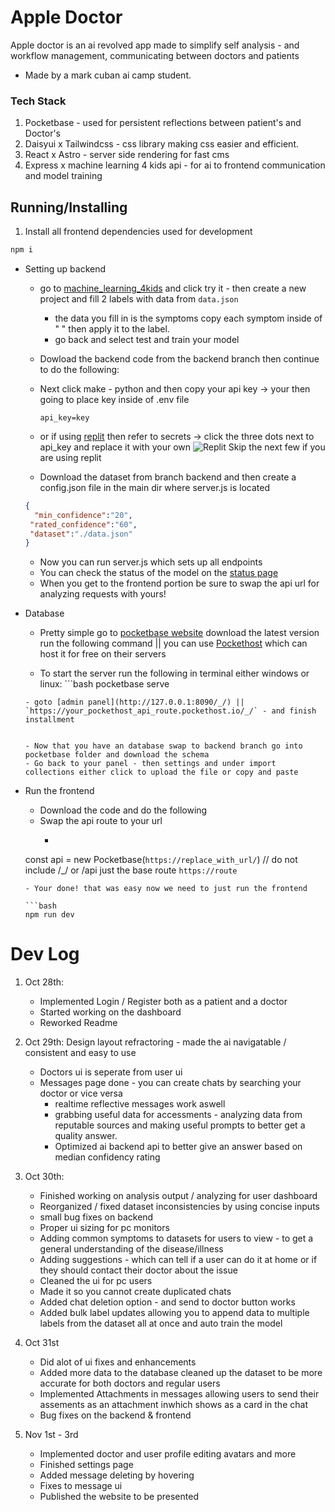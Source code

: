 # Apple Doctor

Apple doctor is an ai revolved app made to simplify self analysis - and workflow management,  communicating between doctors and patients

- Made by a mark cuban ai camp student.

### Tech Stack

1. Pocketbase - used for persistent reflections between patient's and Doctor's
2. Daisyui x Tailwindcss - css library making css easier and efficient.
3. React x Astro - server side rendering for fast cms
4. Express x machine learning 4 kids api - for ai to frontend communication and model training


## Running/Installing

1. Install all frontend dependencies used for development

```bash
npm i
```

* Setting up backend
   - go to [machine_learning_4kids](machinelearningforkids.co.uk) and click try it - then create a new project and fill 2 labels with data from `data.json`
        - the data you fill in is the symptoms copy each symptom inside of " " then apply it to the label.
        -  go back and select test and train your model

   - Dowload the backend code from the backend branch then continue to do the following:
       

   - Next click make - python and then copy your api key -> your then going to place key inside of .env file
     
     ```env
     api_key=key
     ```
  - or if using [replit](https://replit.com/@MALIKWhitten/Apple-Doctor-backend) then refer to secrets -> click the three dots next to api_key and replace it with your own
    ![Replit](https://github.com/MalikWhitten67/Apple-Doctor/assets/65188863/9a75d59b-6884-40fe-bd23-9a002eb09512)
    Skip the next few if you are using replit
    
  - Download the dataset from branch backend and then create a config.json file in the main dir where server.js is located
  ```json
  {
    "min_confidence":"20",
   "rated_confidence":"60",
   "dataset":"./data.json"
  }
  ```
  - Now you can run server.js which sets up all endpoints
  - You can check the status of the model on the [status page](http://127.0.0.1:3000/status)
  - When you get to the frontend portion be sure to swap the api url for analyzing requests with yours! 
    
* Database
   - Pretty simple go to [pocketbase website](https://pocketbase.com) download the latest version run the following command || you can use [Pockethost](https://pockethost.io) which can host it for free on their servers
     
    - To start the server run the following in terminal either windows or linux: ```bash
     pocketbase serve
     ```
   - goto [admin panel](http://127.0.0.1:8090/_/) || `https://your_pockethost_api_route.pockethost.io/_/` - and finish installment
 
    
   - Now that you have an database swap to backend branch go into pocketbase folder and download the schema
   - Go back to your panel - then settings and under import collections either click to upload the file or copy and paste
     
* Run the frontend
    - Download the code and do the following
    - Swap the api route to your url
      - ```js
     const api = new Pocketbase(`https://replace_with_url/`) // do not include /_/ or /api just the base route `https://route`
     ```
    - Your done! that was easy now we need to just run the frontend
     
    ```bash
     npm run dev
    ```




# Dev Log

1. Oct 28th: 
   - Implemented Login / Register both as a patient and a doctor
   - Started working on the dashboard
   - Reworked Readme
2. Oct 29th: Design layout refractoring - made  the ai navigatable / consistent and easy to use
   - Doctors ui is seperate from user ui
   - Messages page done - you can create chats by searching your doctor or vice versa
     - realtime reflective messages work aswell
     - grabbing useful data for accessments - analyzing data from reputable sources and making useful prompts to better get a quality answer.
     - Optimized ai backend api to better give an answer based on median confidency rating
3. Oct 30th:
     - Finished working on analysis output / analyzing for user dashboard
     - Reorganized / fixed dataset inconsistencies by using concise inputs
     - small bug fixes on backend
     - Proper ui sizing for pc monitors
     - Adding common symptoms to datasets for users to view - to get a general understanding of the disease/illness
     - Adding suggestions - which can tell if a user can do it at home or if they should contact their doctor about the issue
     - Cleaned the ui for pc users
     - Made it so you cannot create duplicated chats
     - Added chat deletion option - and send to doctor button works
     - Added bulk label updates allowing you to append data to multiple labels from the dataset all at once and auto train the model

4. Oct 31st
    - Did alot of ui fixes and enhancements
    - Added more data to the database cleaned up the dataset to be more accurate for both doctors and regular users
    - Implemented Attachments in messages allowing users to send their assements as an attachment inwhich shows as a card in the chat
    - Bug fixes on the backend & frontend
      
5.  Nov 1st - 3rd
    - Implemented doctor and user profile editing avatars and more
    - Finished settings page
    - Added message deleting by hovering
    - Fixes to message ui
    - Published the website to be presented
